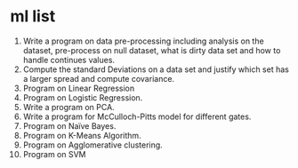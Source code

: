 # ml list
1. Write a program on data pre-processing including analysis on 
the dataset, pre-process on null dataset, what is dirty data set 
and how to handle continues values.  
2. Compute the standard Deviations on a data set and justify 
which set has a larger spread and compute covariance. 
3. Program on Linear Regression 
4. Program on Logistic Regression. 
5. Write a program on PCA. 
6. Write a program for McCulloch-Pitts model for different gates. 
7. Program on Naïve Bayes. 
8. Program on K-Means Algorithm. 
9. Program on Agglomerative clustering. 
10. Program on SVM
